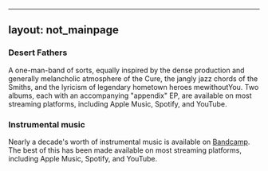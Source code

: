 ----
layout: not_mainpage
---

### Desert Fathers

A one-man-band of sorts, equally inspired by the dense production and generally melancholic atmosphere of the Cure, the jangly jazz chords of the Smiths, and the lyricism of legendary hometown heroes mewithoutYou. Two albums, each with an accompanying "appendix" EP, are available on most streaming platforms, including Apple Music, Spotify, and YouTube. 

### Instrumental music

Nearly a decade's worth of instrumental music is available on [Bandcamp](https://taylorshiroff.bandcamp.com). The best of this has been made available on most streaming platforms, including Apple Music, Spotify, and YouTube. 
